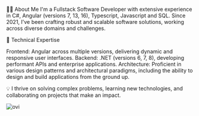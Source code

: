 👨‍💻 About Me
I'm a Fullstack Software Developer with extensive experience in C#, Angular (versions 7, 13, 16), Typescript, Javascript and SQL. Since 2021, I’ve been crafting robust and scalable software solutions, working across diverse domains and challenges.

🌟 Technical Expertise

  Frontend: Angular across multiple versions, delivering dynamic and responsive user interfaces.
  Backend: .NET (versions 6, 7, 8), developing performant APIs and enterprise applications.
  Architecture: Proficient in various design patterns and architectural paradigms, including the ability to design and build applications from the ground up.
  
💡 I thrive on solving complex problems, learning new technologies, and collaborating on projects that make an impact.


<img src="https://github-readme-stats.vercel.app/api/top-langs?username=im-nameless&show_icons=true&locale=en&layout=compact&theme=chartreuse-dark" alt="ovi" />

<!--
**im-nameless/im-nameless** is a ✨ _special_ ✨ repository because its `README.md` (this file) appears on your GitHub profile.

Here are some ideas to get you started:

- 🔭 I’m currently working on ...
- 🌱 I’m currently learning ...
- 👯 I’m looking to collaborate on ...
- 🤔 I’m looking for help with ...
- 💬 Ask me about ...
- 📫 How to reach me: ...
- 😄 Pronouns: ...
- ⚡ Fun fact: ...
-->
